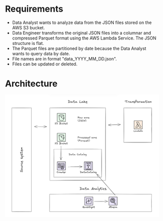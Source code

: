 # Requirements

- Data Analyst wants to analyze data from the JSON files stored on the AWS S3 bucket.
- Data Engineer transforms the original JSON files into a columnar and compressed Parquet format using the AWS Lambda Service. The JSON structure is flat.
- The Parquet files are partitioned by date because the Data Analyst wants to query data by date.
- File names are in format "data_YYYY_MM_DD.json".
- Files can be updated or deleted.

# Architecture

![de01_architecture.png](de01_architecture.png)